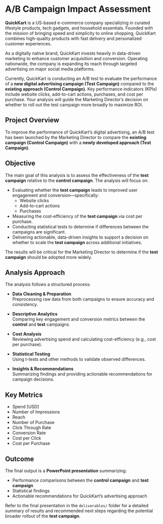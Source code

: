 # A/B Campaign Impact Assessment

**QuickKart** is a US-based e-commerce company specializing in curated lifestyle products, tech gadgets, and household essentials. Founded with the mission of bringing speed and simplicity to online shopping, QuickKart combines high-quality products with fast delivery and personalized customer experiences.

As a digitally native brand, QuickKart invests heavily in data-driven marketing to enhance customer acquisition and conversion. Operating nationwide, the company is expanding its reach through targeted advertising on major social media platforms.

Currently, QuickKart is conducting an A/B test to evaluate the performance of a **new digital advertising campaign (Test Campaign)** compared to the **existing approach (Control Campaign)**. Key performance indicators (KPIs) include website clicks, add-to-cart actions, purchases, and cost per purchase. Your analysis will guide the Marketing Director’s decision on whether to roll out the test campaign more broadly to maximize ROI.

## Project Overview

To improve the performance of QuickKart’s digital advertising, an A/B test has been launched by the Marketing Director to compare the **existing campaign (Control Campaign)** with a **newly developed approach (Test Campaign)**.

## Objective

The main goal of this analysis is to assess the effectiveness of the **test campaign** relative to the **control campaign**. The analysis will focus on:

- Evaluating whether the **test campaign** leads to improved user engagement and conversion—specifically:
  - Website clicks
  - Add-to-cart actions
  - Purchases
- Measuring the cost-efficiency of the **test campaign** via cost per purchase.
- Conducting statistical tests to determine if differences between the campaigns are significant.
- Delivering actionable, data-driven insights to support a decision on whether to scale the **test campaign** across additional initiatives.

The results will be critical for the Marketing Director to determine if the **test campaign** should be adopted more widely.

## Analysis Approach

The analysis follows a structured process:

- **Data Cleaning & Preparation**  
  Preprocessing raw data from both campaigns to ensure accuracy and consistency.

- **Descriptive Analytics**  
  Comparing key engagement and conversion metrics between the **control** and **test** campaigns.

- **Cost Analysis**  
  Reviewing advertising spend and calculating cost-efficiency (e.g., cost per purchase).

- **Statistical Testing**  
  Using t-tests and other methods to validate observed differences.

- **Insights & Recommendations**  
  Summarizing findings and providing actionable recommendations for campaign decisions.

## Key Metrics

- Spend [USD]
- Number of Impressions
- Reach
- Number of Purchase
- Click Through Rate
- Conversion Rate
- Cost per Click
- Cost per Purchase

## Outcome

The final output is a **PowerPoint presentation** summarizing:

- Performance comparisons between the **control campaign** and **test campaign**
- Statistical findings
- Actionable recommendations for QuickKart’s advertising approach

Refer to the final presentation in the `deliverables/` folder for a detailed summary of results and recommended next steps regarding the potential broader rollout of the **test campaign**.
